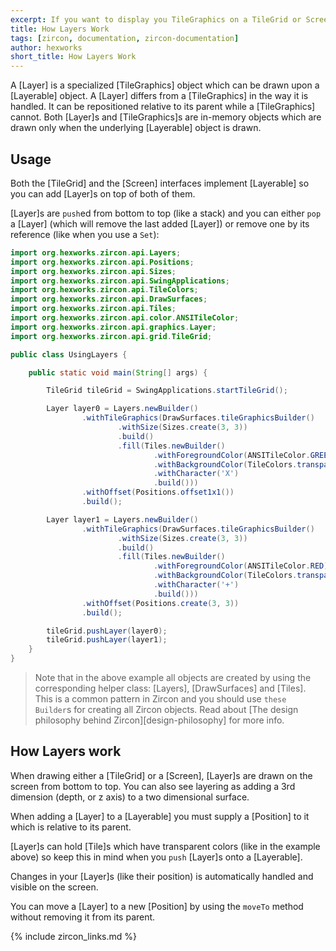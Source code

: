 ```yaml
---
excerpt: If you want to display you TileGraphics on a TileGrid or Screen while still being able to move it around, try Layers!
title: How Layers Work
tags: [zircon, documentation, zircon-documentation]
author: hexworks
short_title: How Layers Work
---
```


A [Layer] is a specialized [TileGraphics] object which can be drawn upon a [Layerable] object.
A [Layer] differs from a [TileGraphics] in the way it is handled.
It can be repositioned relative to its parent while a [TileGraphics] cannot.
Both [Layer]s and [TileGraphics]s are in-memory objects which are drawn only when the underlying [Layerable] object is drawn.

## Usage
Both the [TileGrid] and the [Screen] interfaces implement [Layerable] so you can add [Layer]s on top of both of them.

[Layer]s are `push`ed from bottom to top (like a stack) and you can either `pop` a [Layer] (which will remove the last added [Layer])
or remove one by its reference (like when you use a `Set`):

```java
import org.hexworks.zircon.api.Layers;
import org.hexworks.zircon.api.Positions;
import org.hexworks.zircon.api.Sizes;
import org.hexworks.zircon.api.SwingApplications;
import org.hexworks.zircon.api.TileColors;
import org.hexworks.zircon.api.DrawSurfaces;
import org.hexworks.zircon.api.Tiles;
import org.hexworks.zircon.api.color.ANSITileColor;
import org.hexworks.zircon.api.graphics.Layer;
import org.hexworks.zircon.api.grid.TileGrid;

public class UsingLayers {

    public static void main(String[] args) {

        TileGrid tileGrid = SwingApplications.startTileGrid();

        Layer layer0 = Layers.newBuilder()
                .withTileGraphics(DrawSurfaces.tileGraphicsBuilder()
                        .withSize(Sizes.create(3, 3))
                        .build()
                        .fill(Tiles.newBuilder()
                                .withForegroundColor(ANSITileColor.GREEN)
                                .withBackgroundColor(TileColors.transparent())
                                .withCharacter('X')
                                .build()))
                .withOffset(Positions.offset1x1())
                .build();

        Layer layer1 = Layers.newBuilder()
                .withTileGraphics(DrawSurfaces.tileGraphicsBuilder()
                        .withSize(Sizes.create(3, 3))
                        .build()
                        .fill(Tiles.newBuilder()
                                .withForegroundColor(ANSITileColor.RED)
                                .withBackgroundColor(TileColors.transparent())
                                .withCharacter('+')
                                .build()))
                .withOffset(Positions.create(3, 3))
                .build();

        tileGrid.pushLayer(layer0);
        tileGrid.pushLayer(layer1);
    }
}
```

> Note that in the above example all objects are created by using the corresponding helper class:
> [Layers], [DrawSurfaces] and [Tiles]. This is a common pattern in Zircon and you should
> use `these Builder`s for creating all Zircon objects. Read about [The design philosophy behind Zircon][design-philosophy] for more info.

## How Layers work

When drawing either a [TileGrid] or a [Screen], [Layer]s are drawn on the screen from bottom to top. You can
also see layering as adding a 3rd dimension (depth, or z axis) to a two dimensional surface.

When adding a [Layer] to a [Layerable] you must supply a [Position] to it which is relative to its parent.

[Layer]s can hold [Tile]s which have transparent colors (like in the example above) so keep this in mind
when you `push` [Layer]s onto a [Layerable].

Changes in your [Layer]s (like their position) is automatically handled and visible on the screen.

You can move a [Layer] to a new [Position] by using the `moveTo` method without removing it from its parent.

{% include zircon_links.md %}

